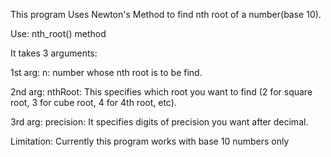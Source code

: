 This program Uses Newton's Method to find nth root of a number(base 10).

Use: nth_root() method

It takes 3 arguments:

1st arg: n: number whose nth root is to be find.

2nd arg: nthRoot: This specifies which root you want to find (2 for square root, 3 for cube root, 4 for 4th root, etc).

3rd arg: precision: It specifies digits of precision you want after decimal.

Limitation: Currently this program works with base 10 numbers only
